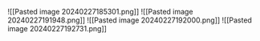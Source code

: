 ![[Pasted image 20240227185301.png]]
![[Pasted image 20240227191948.png]]
![[Pasted image 20240227192000.png]]
![[Pasted image 20240227192731.png]]